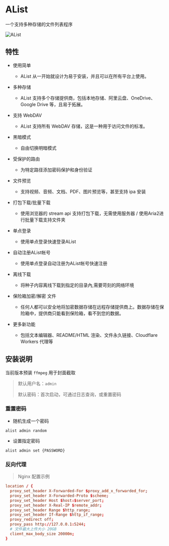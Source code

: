 # AList

一个支持多种存储的文件列表程序

![AList](https://alist.nn.ci/logo.svg)

## 特性

+ 使用简单
    + AList 从一开始就设计为易于安装，并且可以在所有平台上使用。

+ 多种存储
    + AList 支持多个存储提供商，包括本地存储、阿里云盘、OneDrive、Google Drive 等，且易于拓展。

+ 支持 WebDAV
    + AList 支持所有 WebDAV 存储，这是一种用于访问文件的标准。

+ 黑暗模式
    + 自由切换明暗模式

+ 受保护的路由
    + 为特定路径添加密码保护和身份验证

+ 文件预览
    + 支持视频、音频、文档、PDF、图片预览等，甚至支持 ipa 安装

+ 打包下载/批量下载
    + 使用浏览器的 stream api 支持打包下载，无需使用服务器 / 使用Aria2进行批量下载支持文件夹

+ 单点登录
    + 使用单点登录快速登录AList

+ 自动注册AList帐号
    + 使用单点登录自动注册为AList帐号快速注册

+ 离线下载
    + 将种子内容离线下载到指定的目录內,需要苛刻的网络环境

+ 保险箱加密/解密 文件
    + 任何人都可以安全地将加密数据存储在远程存储提供商上。数据存储在保险箱中，提供商只能看到保险箱，看不到您的数据。

+ 更多新功能
    + 包括文本编辑器、README/HTML 渲染、文件永久链接、Cloudflare Workers 代理等

## 安装说明

当前版本预装 `ffmpeg` 用于封面截取

> 默认用户名：`admin`
>
> 默认密码：首次启动，可通过日志查询，或重置密码

### 重置密码

+ 随机生成一个密码

```shell
alist admin random
```

+ 设置指定密码

```shell
alist admin set {PASSWORD}
```

### 反向代理

> Nginx 配置示例

```conf
location / {
  proxy_set_header X-Forwarded-For $proxy_add_x_forwarded_for;
  proxy_set_header X-Forwarded-Proto $scheme;
  proxy_set_header Host $host:$server_port;
  proxy_set_header X-Real-IP $remote_addr;
  proxy_set_header Range $http_range;
  proxy_set_header If-Range $http_if_range;
  proxy_redirect off;
  proxy_pass http://127.0.0.1:5244;
  # 文件最大上传大小 20GB
  client_max_body_size 20000m;
}
```
